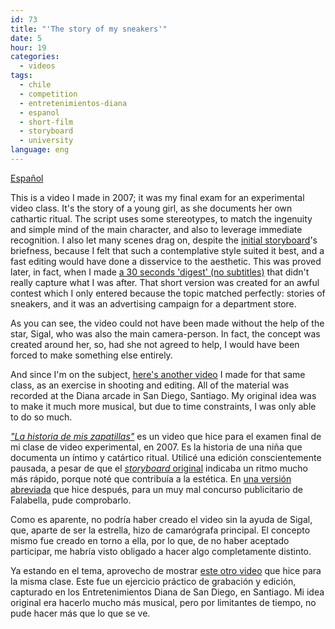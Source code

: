 ```yaml
---
id: 73
title: "'The story of my sneakers'"
date: 5
hour: 19
categories:
  - videos
tags:
  - chile
  - competition
  - entretenimientos-diana
  - espanol
  - short-film
  - storyboard
  - university
language: eng
---
```


<video-embed service="vimeo" id="2729724" width="500" height="375" />

[Español](/2009/01/the-story-of-my-sneakers/#language)

This is a video I made in 2007; it was my final exam for an experimental video class. It's the story of a young girl, as she documents her own cathartic ritual. The script uses some stereotypes, to match the ingenuity and simple mind of the main character, and also to leverage immediate recognition. I also let many scenes drag on, despite the [initial storyboard](//www.agj.cl/files/video/zapatillas_storyboard.pdf)'s briefness, because I felt that such a contemplative style suited it best, and a fast editing would have done a disservice to the aesthetic. This was proved later, in fact, when I made [a 30 seconds 'digest' (no subtitles)](http://vimeo.com/1260983) that didn't really capture what I was after. That short version was created for an awful contest which I only entered because the topic matched perfectly: stories of sneakers, and it was an advertising campaign for a department store.

As you can see, the video could not have been made without the help of the star, Sigal, who was also the main camera-person. In fact, the concept was created around her, so, had she not agreed to help, I would have been forced to make something else entirely.

And since I'm on the subject, [here's another video](http://vimeo.com/1260555) I made for that same class, as an exercise in shooting and editing. All of the material was recorded at the Diana arcade in San Diego, Santiago. My original idea was to make it much more musical, but due to time constraints, I was only able to do so much.

<!-- more -->

<language-break />

[_"La historia de mis zapatillas"_](http://vimeo.com/1260921) es un video que hice para el examen final de mi clase de video experimental, en 2007. Es la historia de una niña que documenta un íntimo y catártico ritual. Utilicé una edición conscientemente pausada, a pesar de que el [_storyboard_ original](//www.agj.cl/files/video/zapatillas_storyboard.pdf) indicaba un ritmo mucho más rápido, porque noté que contribuía a la estética. En [una versión abreviada](http://vimeo.com/1260983) que hice después, para un muy mal concurso publicitario de Falabella, pude comprobarlo.

Como es aparente, no podría haber creado el video sin la ayuda de Sigal, que, aparte de ser la estrella, hizo de camarógrafa principal. El concepto mismo fue creado en torno a ella, por lo que, de no haber aceptado participar, me habría visto obligado a hacer algo completamente distinto.

Ya estando en el tema, aprovecho de mostrar [este otro video](http://vimeo.com/1260555) que hice para la misma clase. Este fue un ejercicio práctico de grabación y edición, capturado en los Entretenimientos Diana de San Diego, en Santiago. Mi idea original era hacerlo mucho más musical, pero por limitantes de tiempo, no pude hacer más que lo que se ve.
